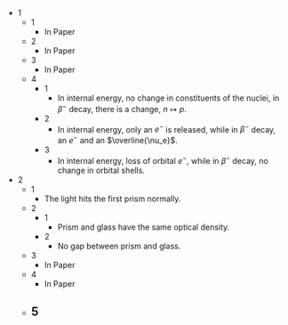 - 1
	- 1
		- In Paper
	- 2
		- In Paper
	- 3
		- In Paper
	- 4
		- 1
			- In internal energy, no change in constituents of the nuclei, in $\beta^-$ decay, there is a change, $n\mapsto p$.
		- 2
			- In internal energy, only an $e^-$ is released, while in $\beta^-$ decay, an $e^-$ and an $\overline{\nu_e}$.
		- 3
			- In internal energy, loss of orbital $e^-$, while in $\beta^-$ decay, no change in orbital shells.
- 2
	- 1
		- The light hits the first prism normally.
	- 2
		- 1
			- Prism and glass have the same optical density.
		- 2
			- No gap between prism and glass.
	- 3
		- In Paper
	- 4
		- In Paper
	- 5
		- 